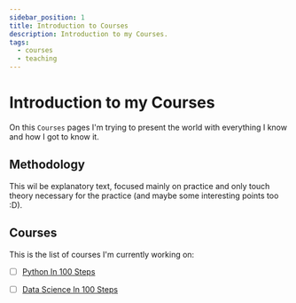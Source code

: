 ```yaml
---
sidebar_position: 1
title: Introduction to Courses
description: Introduction to my Courses.
tags:
  - courses
  - teaching
---
```


# Introduction to my Courses

On this `Courses` pages I'm trying to present the world with everything I know and how I got to know it.

## Methodology

This wil be explanatory text, focused mainly on practice and only touch theory necessary for the practice (and maybe some interesting points too :D).

## Courses

This is the list of courses I'm currently working on:

- [ ] [Python In 100 Steps](/docs/category/python)
- [ ] [Data Science In 100 Steps](/docs/category/data-science)

